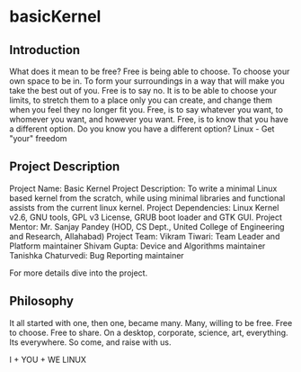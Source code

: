 basicKernel
===========

Introduction
-------------

What does it mean to be free?
Free is being able to choose. To choose your own space to be in. To form your surroundings in a way that will make you take the best out of you. Free is to say no. It is to be able to choose your limits, to stretch them to a place only you can create, and change them when you feel they no longer fit you. Free, is to say whatever you want, to whomever you want, and however you want. Free, is to know that you have a different option.
Do you know you have a different option?
Linux - Get "your" freedom

Project Description
--------------------

Project Name: Basic Kernel
Project Description: To write a minimal Linux based kernel from the scratch, while using minimal libraries and functional assists from the current linux kernel.
Project Dependencies: Linux Kernel v2.6, GNU tools, GPL v3 License, GRUB boot loader and GTK GUI.
Project Mentor: Mr. Sanjay Pandey (HOD, CS Dept., United College of Engineering and Research, Allahabad)
Project Team:
Vikram Tiwari: Team Leader and Platform maintainer
Shivam Gupta: Device and Algorithms maintainer
Tanishka Chaturvedi: Bug Reporting maintainer

For more details dive into the project.

Philosophy
-----------

It all started with one, then one, became many. Many, willing to be free. Free to choose. Free to share. On a desktop, corporate, science, art, everything. Its everywhere. So come, and raise with us.

I + YOU + WE
LINUX